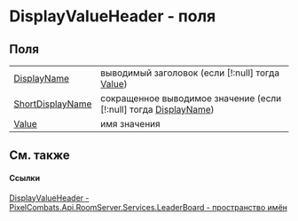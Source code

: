 # DisplayValueHeader - поля




## Поля
<table>
<tr>
<td><a href="92c5c605-1a76-1322-4786-83eb90543f08">DisplayName</a></td>
<td>выводимый заголовок (если [!:null] тогда <a href="16926db1-f3e6-b02b-757d-b0904fe97212">Value</a>)</td></tr>
<tr>
<td><a href="154ea1f6-ca38-43f3-943b-46059959bafb">ShortDisplayName</a></td>
<td>сокращенное выводимое значение (если [!:null] тогда <a href="92c5c605-1a76-1322-4786-83eb90543f08">DisplayName</a>)</td></tr>
<tr>
<td><a href="16926db1-f3e6-b02b-757d-b0904fe97212">Value</a></td>
<td>имя значения</td></tr>
</table>

## См. также


#### Ссылки
<a href="c1c4f005-6540-89ab-71bc-d21ba7c79101">DisplayValueHeader - </a>  
<a href="053da073-28ae-6a88-816e-7b3ca7400c53">PixelCombats.Api.RoomServer.Services.LeaderBoard - пространство имён</a>  
